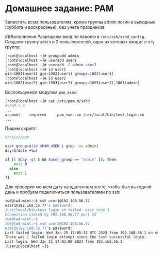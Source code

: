 # Домашнее задание: PAM
Запретить всем пользователям, кроме группы admin логин в выходные (суббота и воскресенье), без учета праздников

##Выполнение
Разрешаем вход по паролю в `/etc/ssh/sshd_config`.
Создаем группу `admin` и 2 пользователей, один из которых входит в эту группу:
```bash
[root@localhost ~]# groupadd admin
[root@localhost ~]# useradd user1
[root@localhost ~]# useradd -G admin user2
[root@localhost ~]# id user1
uid=1001(user1) gid=1002(user1) groups=1002(user1)
[root@localhost ~]# id user2
uid=1002(user2) gid=1003(user2) groups=1003(user2),1001(admin)
```
Воспользуемся модулем `pam_exec`:
```bash
[root@localhost ~]# cat /etc/pam.d/sshd 
#%PAM-1.0
...
account    required     pam_exec.so /usr/local/bin/test_login.sh
...
```
Пишем скрипт:
```bash
#!/bin/bash

user_group=$(id $PAM_USER | grep -ow admin)
day=$(date +%u)

if [[ $day -gt 5 && $user_group == "admin" ]]; then
    exit 0
  else
    exit 1
fi
```
Для проверки меняем дату на удаленном хосте, чтобы был выходной день и пробуем подключиться пользователями по ssh:
```bash
tw4@tw4-mint:~$ ssh user1@192.168.56.77
user1@192.168.56.77's password: 
/usr/local/bin/test_login.sh failed: exit code 1
Connection closed by 192.168.56.77 port 22
tw4@tw4-mint:~$
tw4@tw4-mint:~$ ssh user2@192.168.56.77
user2@192.168.56.77's password: 
Last failed login: Wed Jan 25 17:05:31 UTC 2023 from 192.168.56.1 on ssh:notty
There was 1 failed login attempt since the last successful login.
Last login: Wed Jan 25 17:03:00 2023 from 192.168.56.1
[user2@localhost ~]$
```



